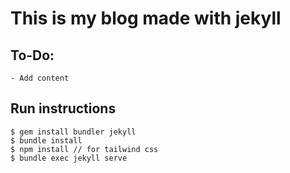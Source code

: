 # This is my blog made with jekyll

## To-Do:
    - Add content

## Run instructions
```
$ gem install bundler jekyll
$ bundle install
$ npm install // for tailwind css
$ bundle exec jekyll serve
```